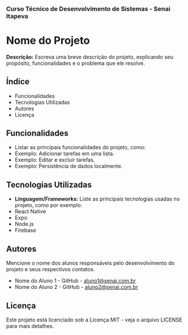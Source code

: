 ### Curso Técnico de Desenvolvimento de Sistemas - Senai Itapeva
# Nome do Projeto
**Descrição:**
Escreva uma breve descrição do projeto, explicando seu propósito, funcionalidades e o problema que ele resolve.
## Índice
- Funcionalidades
- Tecnologias Utilizadas
- Autores
- Licença
## Funcionalidades
- Listar as principais funcionalidades do projeto, como:
 - Exemplo: Adicionar tarefas em uma lista.
 - Exemplo: Editar e excluir tarefas.
 - Exemplo: Persistência de dados localmente.
## Tecnologias Utilizadas
- **Linguagem/Frameworks:**
 Liste as principais tecnologias usadas no projeto, como por exemplo:
 - React Native
 - Expo
 - Node.js
 - Firebase
## Autores
Mencione o nome dos alunos responsáveis pelo desenvolvimento do projeto e seus respectivos contatos.
- Nome do Aluno 1 - GitHub - aluno1@senai.com.br
- Nome do Aluno 2 - GitHub - aluno2@senai.com.br
## Licença
Este projeto está licenciado sob a Licença MIT - veja o arquivo LICENSE para mais detalhes.
